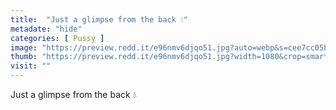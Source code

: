 ```yaml
---
title:  "Just a glimpse from the back 💧"
metadate: "hide"
categories: [ Pussy ]
image: "https://preview.redd.it/e96nmv6djqo51.jpg?auto=webp&s=cee7cc05bc757c030d949ee3d19ed31b583b6edf"
thumb: "https://preview.redd.it/e96nmv6djqo51.jpg?width=1080&crop=smart&auto=webp&s=4bf54eeda9b50e2464319cf869ed5e84d458883e"
visit: ""
---
```

Just a glimpse from the back 💧
